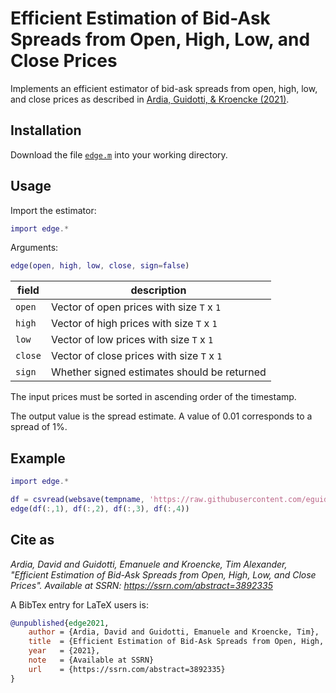 # Efficient Estimation of Bid-Ask Spreads from Open, High, Low, and Close Prices

Implements an efficient estimator of bid-ask spreads from open, high, low, and close 
prices as described in [Ardia, Guidotti, & Kroencke (2021)](https://www.ssrn.com/abstract=3892335).

## Installation

Download the file [`edge.m`](https://github.com/eguidotti/bidask/tree/main/matlab/edge.m) into your working directory.

## Usage

Import the estimator:

```matlab
import edge.*
```

Arguments:

```matlab
edge(open, high, low, close, sign=false)
```

| field   | description                                 |
| ------- | ------------------------------------------- |
| `open`  | Vector of open prices with size `T` x `1`   |
| `high`  | Vector of high prices with size `T` x `1`   |
| `low`   | Vector of low prices with size `T` x `1`    |
| `close` | Vector of close prices with size `T` x `1`  |
| `sign`  | Whether signed estimates should be returned |

The input prices must be sorted in ascending order of the timestamp. 

The output value is the spread estimate. A value of 0.01 corresponds to a spread of 1%.

## Example

```matlab
import edge.*

df = csvread(websave(tempname, 'https://raw.githubusercontent.com/eguidotti/bidask/main/pseudocode/ohlc.csv'), 1, 0);
edge(df(:,1), df(:,2), df(:,3), df(:,4))
```

## Cite as

*Ardia, David and Guidotti, Emanuele and Kroencke, Tim Alexander, "Efficient Estimation of Bid-Ask Spreads from Open, High, Low, and Close Prices". Available at SSRN: https://ssrn.com/abstract=3892335*

A BibTex  entry for LaTeX users is:

```bibtex
@unpublished{edge2021,
    author = {Ardia, David and Guidotti, Emanuele and Kroencke, Tim},
    title  = {Efficient Estimation of Bid-Ask Spreads from Open, High, Low, and Close Prices},
    year   = {2021},
    note   = {Available at SSRN}
    url    = {https://ssrn.com/abstract=3892335}
}
```
